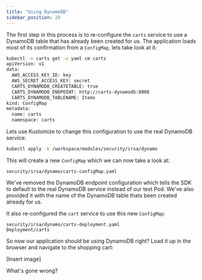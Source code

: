 ```yaml
---
title: "Using DynamoDB"
sidebar_position: 20
---
```


The first step in this process is to re-configure the `carts` service to use a DynamoDB table that has already been created for us. The application loads most of its confirmation from a `ConfigMap`, lets take look at it:

```bash
kubectl -n carts get -o yaml cm carts
apiVersion: v1
data:
  AWS_ACCESS_KEY_ID: key
  AWS_SECRET_ACCESS_KEY: secret
  CARTS_DYNAMODB_CREATETABLE: true
  CARTS_DYNAMODB_ENDPOINT: http://carts-dynamodb:8000
  CARTS_DYNAMODB_TABLENAME: Items
kind: ConfigMap
metadata:
  name: carts
  namespace: carts
```

Lets use Kustomize to change this configuration to use the real DynamoDB service:

```bash hook=enable-dynamo hookTimeout=430
kubectl apply -k /workspace/modules/security/irsa/dynamo
```

This will create a new `ConfigMap` which we can now take a look at:

```file
security/irsa/dynamo/carts-configMap.yaml
```

We've removed the DynamoDB endpoint configuration which tells the SDK to default to the real DynamoDB service instead of our test Pod. We've also provided it with the name of the DynamoDB table thats been created already for us. 

It also re-configured the `cart` service to use this new `ConfigMap`:

```kustomization
security/irsa/dynamo/carts-deployment.yaml
Deployment/carts
```

So now our application should be using DynamoDB right? Load it up in the browser and navigate to the shopping cart:

[Insert image]

What's gone wrong?